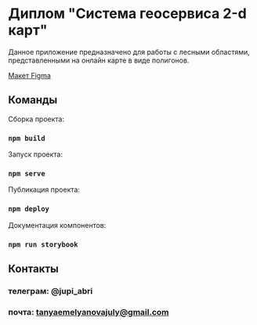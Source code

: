 # Диплом "Система геосервиса 2-d карт"

Данное приложение предназначено для работы с лесными областями, представленными на онлайн карте в виде полигонов.

[Макет Figma](https://www.figma.com/file/vsiQlZRC9J7BVUnRFtZ7cw/%D0%93%D0%98%D0%A1-2D-%D0%B2%D0%B8%D0%B7%D1%83%D0%B0%D0%BB%D0%B8%D0%B7%D0%B0%D1%86%D0%B8%D1%8F?type=design&node-id=0-1&mode=design&t=5rQV8WjpFTmrhRtE-0)

## Команды

Сборка проекта:

### `npm build`

Запуск проекта:

### `npm serve`

Публикация проекта:

### `npm deploy`

Документация компонентов:

### `npm run storybook`

## Контакты

### телеграм: @jupi_abri
### почта: tanyaemelyanovajuly@gmail.com
